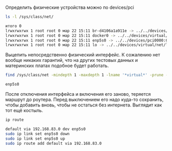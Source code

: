 Определить физические устройства можно по devices/pci

```bash
ls -l /sys/class/net/
```
```bash
итого 0
lrwxrwxrwx 1 root root 0 мар 22 15:11 br-d4106a1a911e -> ../../devices/virtual/net/br-d4106a1a911e
lrwxrwxrwx 1 root root 0 мар 22 15:11 docker0 -> ../../devices/virtual/net/docker0
lrwxrwxrwx 1 root root 0 мар 22 15:11 enp5s0 -> ../../devices/pci0000:00/0000:00:01.3/0000:02:00.2/0000:03:02.0/0000:05:00.0/net/enp5s0
lrwxrwxrwx 1 root root 0 мар 22 15:11 lo -> ../../devices/virtual/net/lo
```

Выцепить непосредственно физический интерфейс. К сожалению нет вообще никаких гарантий, что на других тестовых данных и материнских платах подобное будет работать.

```bash
find /sys/class/net -mindepth 1 -maxdepth 1 -lname '*virtual*' -prune -o -printf '%f\n'
```
```bash
enp5s0
```

После отключения интерфейса и включения его заново, теряется маршрут до роутера. Перед выключением его надо куда-то сохранить, чтобы добавить вновь, чтобы не остаться без интернета. Выглядит как тот ещё костыль.

```bash
ip route
```
```bash
default via 192.168.83.0 dev enp5s0
sudo ip link set enp5s0 down
sudo ip link set enp5s0 up
sudo ip route add default via 192.168.83.0
```